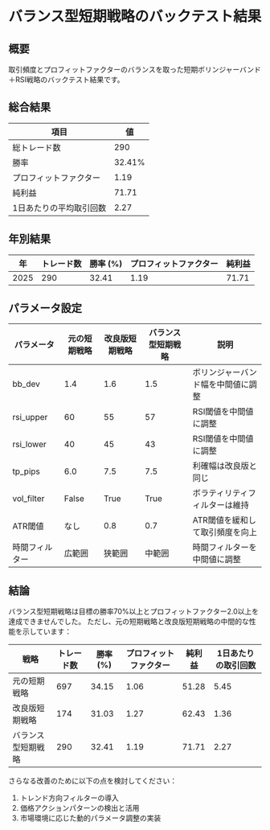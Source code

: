 # バランス型短期戦略のバックテスト結果

## 概要

取引頻度とプロフィットファクターのバランスを取った短期ボリンジャーバンド＋RSI戦略のバックテスト結果です。

## 総合結果

| 項目 | 値 |
| --- | --- |
| 総トレード数 | 290 |
| 勝率 | 32.41% |
| プロフィットファクター | 1.19 |
| 純利益 | 71.71 |
| 1日あたりの平均取引回数 | 2.27 |

## 年別結果

| 年 | トレード数 | 勝率 (%) | プロフィットファクター | 純利益 |
| --- | --- | --- | --- | --- |
| 2025 | 290 | 32.41 | 1.19 | 71.71 |

## パラメータ設定

| パラメータ | 元の短期戦略 | 改良版短期戦略 | バランス型短期戦略 | 説明 |
| --- | --- | --- | --- | --- |
| bb_dev | 1.4 | 1.6 | 1.5 | ボリンジャーバンド幅を中間値に調整 |
| rsi_upper | 60 | 55 | 57 | RSI閾値を中間値に調整 |
| rsi_lower | 40 | 45 | 43 | RSI閾値を中間値に調整 |
| tp_pips | 6.0 | 7.5 | 7.5 | 利確幅は改良版と同じ |
| vol_filter | False | True | True | ボラティリティフィルターは維持 |
| ATR閾値 | なし | 0.8 | 0.7 | ATR閾値を緩和して取引頻度を向上 |
| 時間フィルター | 広範囲 | 狭範囲 | 中範囲 | 時間フィルターを中間値に調整 |

## 結論

バランス型短期戦略は目標の勝率70%以上とプロフィットファクター2.0以上を達成できませんでした。
ただし、元の短期戦略と改良版短期戦略の中間的な性能を示しています：

| 戦略 | トレード数 | 勝率 (%) | プロフィットファクター | 純利益 | 1日あたりの取引回数 |
| --- | --- | --- | --- | --- | --- |
| 元の短期戦略 | 697 | 34.15 | 1.06 | 51.28 | 5.45 |
| 改良版短期戦略 | 174 | 31.03 | 1.27 | 62.43 | 1.36 |
| バランス型短期戦略 | 290 | 32.41 | 1.19 | 71.71 | 2.27 |

さらなる改善のために以下の点を検討してください：

1. トレンド方向フィルターの導入
2. 価格アクションパターンの検出と活用
3. 市場環境に応じた動的パラメータ調整の実装

